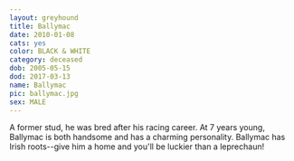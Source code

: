 ```yaml
---
layout: greyhound
title: Ballymac
date: 2010-01-08
cats: yes
color: BLACK & WHITE
category: deceased
dob: 2005-05-15
dod: 2017-03-13
name: Ballymac
pic: ballymac.jpg
sex: MALE
---
```



A former stud, he was bred after his racing career.  At 7 years young, Ballymac is both handsome and has a charming
personality. Ballymac has Irish roots--give him a home and you'll be luckier than a leprechaun!
